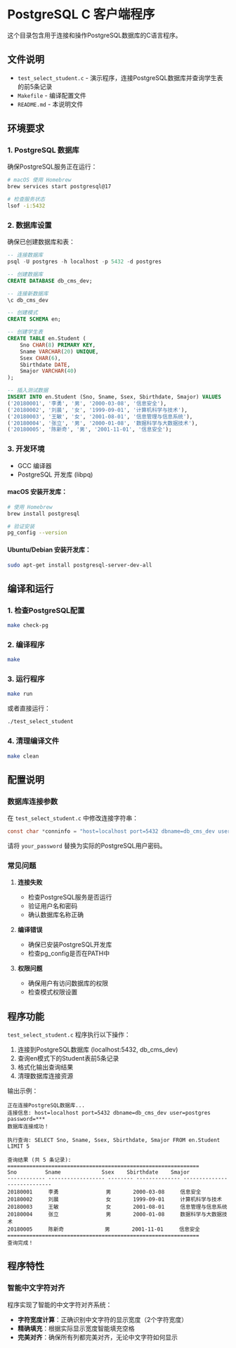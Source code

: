 # PostgreSQL C 客户端程序

这个目录包含用于连接和操作PostgreSQL数据库的C语言程序。

## 文件说明

- `test_select_student.c` - 演示程序，连接PostgreSQL数据库并查询学生表的前5条记录
- `Makefile` - 编译配置文件
- `README.md` - 本说明文件

## 环境要求

### 1. PostgreSQL 数据库
确保PostgreSQL服务正在运行：
```bash
# macOS 使用 Homebrew
brew services start postgresql@17

# 检查服务状态
lsof -i:5432
```

### 2. 数据库设置
确保已创建数据库和表：
```sql
-- 连接数据库
psql -U postgres -h localhost -p 5432 -d postgres

-- 创建数据库
CREATE DATABASE db_cms_dev;

-- 连接新数据库
\c db_cms_dev

-- 创建模式
CREATE SCHEMA en;

-- 创建学生表
CREATE TABLE en.Student (
    Sno CHAR(8) PRIMARY KEY,
    Sname VARCHAR(20) UNIQUE, 
    Ssex CHAR(6),
    Sbirthdate DATE,
    Smajor VARCHAR(40)
);

-- 插入测试数据
INSERT INTO en.Student (Sno, Sname, Ssex, Sbirthdate, Smajor) VALUES
('20180001', '李勇', '男', '2000-03-08', '信息安全'),
('20180002', '刘晨', '女', '1999-09-01', '计算机科学与技术'),
('20180003', '王敏', '女', '2001-08-01', '信息管理与信息系统'),
('20180004', '张立', '男', '2000-01-08', '数据科学与大数据技术'),
('20180005', '陈新奇', '男', '2001-11-01', '信息安全');
```

### 3. 开发环境
- GCC 编译器
- PostgreSQL 开发库 (libpq)

#### macOS 安装开发库：
```bash
# 使用 Homebrew
brew install postgresql

# 验证安装
pg_config --version
```

#### Ubuntu/Debian 安装开发库：
```bash
sudo apt-get install postgresql-server-dev-all
```

## 编译和运行

### 1. 检查PostgreSQL配置
```bash
make check-pg
```

### 2. 编译程序
```bash
make
```

### 3. 运行程序
```bash
make run
```

或者直接运行：
```bash
./test_select_student
```

### 4. 清理编译文件
```bash
make clean
```

## 配置说明

### 数据库连接参数
在 `test_select_student.c` 中修改连接字符串：
```c
const char *conninfo = "host=localhost port=5432 dbname=db_cms_dev user=postgres password=your_password";
```

请将 `your_password` 替换为实际的PostgreSQL用户密码。

### 常见问题

1. **连接失败**
   - 检查PostgreSQL服务是否运行
   - 验证用户名和密码
   - 确认数据库名称正确

2. **编译错误**
   - 确保已安装PostgreSQL开发库
   - 检查pg_config是否在PATH中

3. **权限问题**
   - 确保用户有访问数据库的权限
   - 检查模式权限设置

## 程序功能

`test_select_student.c` 程序执行以下操作：

1. 连接到PostgreSQL数据库 (localhost:5432, db_cms_dev)
2. 查询en模式下的Student表前5条记录
3. 格式化输出查询结果
4. 清理数据库连接资源

输出示例：
```
正在连接PostgreSQL数据库...
连接信息: host=localhost port=5432 dbname=db_cms_dev user=postgres password=***
数据库连接成功！

执行查询: SELECT Sno, Sname, Ssex, Sbirthdate, Smajor FROM en.Student LIMIT 5

查询结果 (共 5 条记录):
=============================================================
Sno         Sname             Ssex    Sbirthdate    Smajor                      
------------ ------------------ -------- -------------- ----------------------------
20180001     李勇               男       2000-03-08     信息安全                    
20180002     刘晨               女       1999-09-01     计算机科学与技术            
20180003     王敏               女       2001-08-01     信息管理与信息系统          
20180004     张立               男       2000-01-08     数据科学与大数据技术        
20180005     陈新奇             男       2001-11-01     信息安全                    
=============================================================
查询完成！
```

## 程序特性

### 智能中文字符对齐
程序实现了智能的中文字符对齐系统：
- **字符宽度计算**：正确识别中文字符的显示宽度（2个字符宽度）
- **精确填充**：根据实际显示宽度智能填充空格
- **完美对齐**：确保所有列都完美对齐，无论中文字符如何显示
